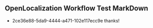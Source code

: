 ## OpenLocalization Workflow Test MarkDown
* 2ce36e88-5da9-4444-a471-102e117ecc9e thanks!

<!--HONumber=Aug16_HO1-->


